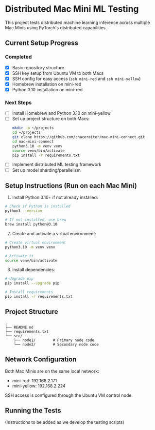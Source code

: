 # Distributed Mac Mini ML Testing

This project tests distributed machine learning inference across multiple Mac Minis using PyTorch's distributed capabilities.

## Current Setup Progress

### Completed
- [x] Basic repository structure
- [x] SSH key setup from Ubuntu VM to both Macs
- [x] SSH config for easy access (`ssh mini-red` and `ssh mini-yellow`)
- [x] Homebrew installation on mini-red
- [x] Python 3.10 installation on mini-red

### Next Steps
- [ ] Install Homebrew and Python 3.10 on mini-yellow
- [ ] Set up project structure on both Macs:
  ```bash
  mkdir -p ~/projects
  cd ~/projects
  git clone https://github.com/chaceraiter/mac-mini-connect.git
  cd mac-mini-connect
  python3.10 -m venv venv
  source venv/bin/activate
  pip install -r requirements.txt
  ```
- [ ] Implement distributed ML testing framework
- [ ] Set up model sharding/parallelism

## Setup Instructions (Run on each Mac Mini)

1. Install Python 3.10+ if not already installed:
```bash
# Check if Python is installed
python3 --version

# If not installed, use brew
brew install python@3.10
```

2. Create and activate a virtual environment:
```bash
# Create virtual environment
python3.10 -m venv venv

# Activate it
source venv/bin/activate
```

3. Install dependencies:
```bash
# Upgrade pip
pip install --upgrade pip

# Install requirements
pip install -r requirements.txt
```

## Project Structure

```
.
├── README.md
├── requirements.txt
└── src/
    ├── node1/        # Primary node code
    └── node2/        # Secondary node code
```

## Network Configuration

Both Mac Minis are on the same local network:
- mini-red: 192.168.2.171
- mini-yellow: 192.168.2.224

SSH access is configured through the Ubuntu VM control node.

## Running the Tests

(Instructions to be added as we develop the testing scripts) 
